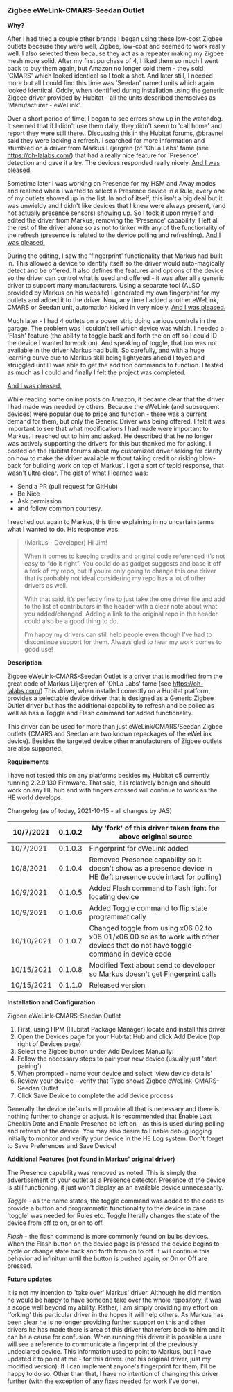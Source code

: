### Zigbee eWeLink-CMARS-Seedan Outlet

**Why?**

After I had tried a couple other brands I began using these low-cost Zigbee outlets because they were well, Zigbee, low-cost and seemed to work really well.  I also selected them because they act as a repeater making my Zigbee mesh more solid.  After my first purchase of 4, I liked them so much I went back to buy them again, but Amazon no longer sold them - they sold 'CMARS' which looked identical so I took a shot.  And later still, I needed more but all I could find this time was 'Seedan' named units which again looked identical.  Oddly, when identified during installation using the generic Zigbee driver provided by Hubitat - all the units described themselves as 'Manufacturer - eWeLink'.

Over a short period of time, I began to see errors show up in the watchdog.  It seemed that if I didn't use them daily, they didn't seem to 'call home' and report they were still there..  Discussing this in the Hubitat forums, @bravnel said they were lacking a refresh.  I searched for more information and stumbled on a driver from Markus Liljergren (of 'OhLa Labs' fame (see https://oh-lalabs.com/) that had a really nice feature for 'Presence' detection and gave it a try.  The devices responded really nicely.  <u>And I was pleased.</u>

Sometime later I was working on Presence for my HSM and Away modes and realized when I wanted to select a Presence device in a Rule, every one of my outlets showed up in the list.  In and of itself, this isn't a big deal but it was unwieldy and I didn't like devices that I knew were always present, (and not actually presence sensors) showing up.
So I took it upon myself and edited the driver from Markus, removing the 'Presence' capability.  I left all the rest of the driver alone so as not to tinker with any of the functionality of the refresh (presence is related to the device polling and refreshing).  <u>And I was pleased.</u>

During the editing, I saw the 'fingerprint' functionality that Markus had built in.  This allowed a device to identify itself so the driver would auto-magically detect and be offered. It also defines the features and options of the device so the driver can control what is used and offered - it was after all a generic driver to support many manufacturers.  Using a separate tool (ALSO provided by Markus on his website) I generated my own fingerprint for my outlets and added it to the driver.  Now, any time I added another eWeLink, CMARS or Seedan unit, automation kicked in very nicely.  <u>And I was pleased.</u>

Much later - I had 4 outlets on a power strip doing various controls in the garage.  The problem was I couldn't tell which device was which.  I needed a 'Flash' feature (the ability to toggle back and forth the on off so I could ID the device I wanted to work on).  And speaking of toggle, that too was not available in the driver Markus had built.  So carefully, and with a huge learning curve due to Markus skill being lightyears ahead I toyed and struggled until I was able to get the addition commands to function.  I tested as much as I could and finally I felt the project was completed. 

<u>And I was pleased.</u>

While reading some online posts on Amazon, it became clear that the driver I had made was needed by others.  Because the eWeLink (and subsequent devices) were popular due to price and function - there was a current demand for them, but only the Generic Driver was being offered.  I felt it was important to see that what modifications I had made were important to Markus.  I reached out to him and asked.  He described that he no longer was actively supporting the drivers for this but thanked me for asking.
I posted on the Hubitat forums about my customized driver asking for clarity on how to make the driver available without taking credit or risking blow-back for building work on top of Markus'.  I got a sort of tepid response, that wasn't ultra clear.  The gist of what I learned was:

* Send a PR (pull request for GitHub)
* Be Nice
* Ask permission
* and follow common courtesy.


I reached out again to Markus, this time explaining in no uncertain terms what I wanted to do. His response was:

> (Markus - Developer)
> Hi Jim!
> 
> When it comes to keeping credits and original code referenced it’s not easy to “do it right”. You could do as gadget suggests and base it off a fork of my repo, but if you’re only going to change this one driver that is probably not ideal considering my repo has a lot of other drivers as well.
> 
> With that said, it’s perfectly fine to just take the one driver file and add to the list of contributors in the header with a clear note about what you added/changed. Adding a link to the original repo in the header could also be a good thing to do.
> 
> I’m happy my drivers can still help people even though I’ve had to discontinue support for them. Always glad to hear my work comes to good use!


**Description**

Zigbee eWeLink-CMARS-Seedan Outlet is a driver that is modified from the great code of Markus Liljergren of 'OhLa Labs' fame (see https://oh-lalabs.com/)
This driver, when installed correctly on a Hubitat platform, provides a selectable device driver that is designed as a Generic Zigbee Outlet driver but has the additional capability to refresh and be polled as well as has a Toggle and Flash command for added functionality.

This driver can be used for more than just eWeLink/CMARS/Seedan Zigbee outlets (CMARS and Seedan are two known repackages of the eWeLink device).  Besides the targeted device other manufacturers of Zigbee outlets are also supported.  


**Requirements**

I have not tested this on any platforms besides my Hubitat c5 currently running 2.2.9.130 Firmware.  That said, it is relatively benign and should work on any HE hub and with fingers crossed will continue to work as the HE world develops.

Changelog (as of today, 2021-10-15 - all changes by JAS)

<table>
<thead>
	<tr>
		<th>10/7/2021</th>
		<th>0.1.0.2</th>
		<th>My &#39;fork&#39; of this driver taken from the above original source</th>
	</tr>
</thead>
<tbody>
	<tr>
		<td>10/7/2021</td>
		<td>0.1.0.3</td>
		<td>Fingerprint for eWeLink added</td>
	</tr>
	<tr>
		<td>10/8/2021</td>
		<td>0.1.0.4</td>
		<td>Removed Presence capability so it doesn't show as a presence device in HE (left presence code intact for polling)</td>
	</tr>
	<tr>
		<td>10/9/2021</td>
		<td>0.1.0.5</td>
		<td>Added Flash command to flash light for locating device</td>
	</tr>
	<tr>
		<td>10/9/2021</td>
		<td>0.1.0.6</td>
		<td>Added Toggle command to flip state programmatically</td>
	</tr>
	<tr>
		<td>10/10/2021</td>
		<td>0.1.0.7</td>
		<td>Changed toggle from using x06 02 to x06 01/x06 00 so as to work with other devices that do not have toggle command in device code</td>
	</tr>
	<tr>
		<td>10/15/2021</td>
		<td>0.1.0.8</td>
		<td>Modified Text about send to developer so Markus doesn't get Fingerprint calls</td>
	</tr>
	<tr>
		<td>10/15/2021</td>
		<td>0.1.1.0</td>
		<td>Released version</td>
	</tr>
</tbody>
</table>



**Installation and Configuration**

Zigbee eWeLink-CMARS-Seedan Outlet

1. First, using HPM (Hubitat Package Manager) locate and install this driver
2. Open the Devices page for your Hubitat Hub and click Add Device (top right of Devices page)
3. Select the Zigbee button under Add Devices Manually:
4. Follow the necessary steps to pair your new device (usually just 'start pairing')
5. When prompted - name your device and select 'view device details'
6. Review your device - verify that Type shows Zigbee eWeLink-CMARS-Seedan Outlet
7. Click Save Device to complete the add device process


Generally the device defaults will provide all that is necessary and there is nothing further to change or adjust.  It is recommended that Enable Last Checkin Date and Enable Presence be left on - as this is used during polling and refresh of the device.  You may also desire to Enable debug logging initially to monitor and verify your device in the HE Log system.  Don't forget to Save Preferences and Save Device!

**Additional Features (not found in Markus' original driver)**

The Presence capability was removed as noted.  This is simply the advertisement of your outlet as a Presence detector.  Presence of the device is still functioning, it just won't display as an available device unnecessarily.

*Toggle* - as the name states, the toggle command was added to the code to provide a button and programmatic functionality to the device in case 'toggle' was needed for Rules etc.  Toggle literally changes the state of the device from off to on, or on to off.

*Flash* - the flash command is more commonly found on bulbs devices.  When the Flash button on the device page is pressed the device begins to cycle or change state back and forth from on to off.  It will continue this behavior ad infinitum until the button is pushed again, or On or Off are pressed.

**Future updates**

It is not my intention to 'take over' Markus' driver.  Although he did mention he would be happy to have someone take over the whole repository, it was a scope well beyond my ability.  Rather, I am simply providing my effort on 'forking' this particular driver in the hopes it will help others. 
As Markus has been clear he is no longer providing further support on this and other drivers he has made there is area of this driver that refers back to him and it can be a cause for confusion.  When running this driver it is possible a user will see a reference to communicate a fingerprint of the previously undeclared device.  This information used to point to Markus, but I have updated it to point at me - for this driver.  (not his original driver, just my modified version).  If I can implement anyone's fingerprint for them, I'll be happy to do so.  Other than that, I have no intention of changing this driver further (with the exception of any fixes needed for work I've done).